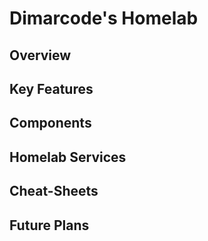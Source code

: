 # Dimarcode's Homelab

## Overview

## Key Features

## Components

## Homelab Services

## Cheat-Sheets

## Future Plans